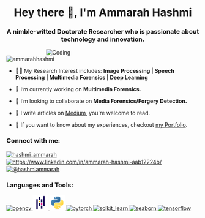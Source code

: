 <h1 align="center">Hey there 👋, I'm Ammarah Hashmi</h1>
<h3 align="center">A nimble-witted Doctorate Researcher who is passionate about technology and innovation.</h3>
<img align="right" alt="Coding" width="400" src="https://cdn.dribbble.com/users/4055494/screenshots/15215756/media/d2b66c4ca0192aa26d103448b3d1518b.gif">

<p align="left"> <img src="https://komarev.com/ghpvc/?username=ammarahhashmi&label=Profile%20views&color=0e75b6&style=flat" alt="ammarahhashmi" /> </p>

- 👨‍💻 My Research Interest includes: **Image Processing | Speech Processing | Multimedia Forensics | Deep Learning**

- 🔭 I’m currently working on **Multimedia Forensics.**

- 👯 I’m looking to collaborate on **Media Forensics/Forgery Detection.**

- 📝 I write articles on [Medium](https://medium.com/@hashmiammarah), you're welcome to read.

- 📄 If you want to know about my experiences, checkout [my Portfolio](https://ammarahhashmi.github.io).

<h3 align="left">Connect with me:</h3>
<p align="left">
<a href="https://twitter.com/hashmi_ammarah" target="blank"><img align="center" src="https://raw.githubusercontent.com/rahuldkjain/github-profile-readme-generator/master/src/images/icons/Social/twitter.svg" alt="hashmi_ammarah" height="30" width="40" /></a>
<a href="https://linkedin.com/in/https://www.linkedin.com/in/ammarah-hashmi-aab12224b/" target="blank"><img align="center" src="https://raw.githubusercontent.com/rahuldkjain/github-profile-readme-generator/master/src/images/icons/Social/linked-in-alt.svg" alt="https://www.linkedin.com/in/ammarah-hashmi-aab12224b/" height="30" width="40" /></a>
<a href="https://medium.com/@hashmiammarah" target="blank"><img align="center" src="https://raw.githubusercontent.com/rahuldkjain/github-profile-readme-generator/master/src/images/icons/Social/medium.svg" alt="@hashmiammarah" height="30" width="40" /></a>
</p>

<h3 align="left">Languages and Tools:</h3>
<p align="left"> <a href="https://opencv.org/" target="_blank" rel="noreferrer"> <img src="https://www.vectorlogo.zone/logos/opencv/opencv-icon.svg" alt="opencv" width="40" height="40"/> </a> <a href="https://pandas.pydata.org/" target="_blank" rel="noreferrer"> <img src="https://raw.githubusercontent.com/devicons/devicon/2ae2a900d2f041da66e950e4d48052658d850630/icons/pandas/pandas-original.svg" alt="pandas" width="40" height="40"/> </a> <a href="https://www.python.org" target="_blank" rel="noreferrer"> <img src="https://raw.githubusercontent.com/devicons/devicon/master/icons/python/python-original.svg" alt="python" width="40" height="40"/> </a> <a href="https://pytorch.org/" target="_blank" rel="noreferrer"> <img src="https://www.vectorlogo.zone/logos/pytorch/pytorch-icon.svg" alt="pytorch" width="40" height="40"/> </a> <a href="https://scikit-learn.org/" target="_blank" rel="noreferrer"> <img src="https://upload.wikimedia.org/wikipedia/commons/0/05/Scikit_learn_logo_small.svg" alt="scikit_learn" width="40" height="40"/> </a> <a href="https://seaborn.pydata.org/" target="_blank" rel="noreferrer"> <img src="https://seaborn.pydata.org/_images/logo-mark-lightbg.svg" alt="seaborn" width="40" height="40"/> </a> <a href="https://www.tensorflow.org" target="_blank" rel="noreferrer"> <img src="https://www.vectorlogo.zone/logos/tensorflow/tensorflow-icon.svg" alt="tensorflow" width="40" height="40"/> </a> </p>
